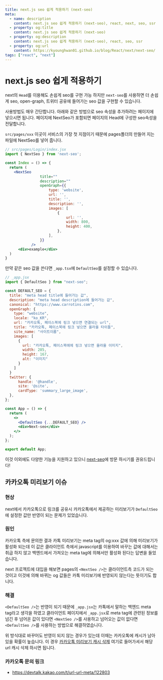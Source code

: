 ```yaml
---
title: next.js seo 쉽게 적용하기 (next-seo)
meta:
  - name: description
    content: next.js seo 쉽게 적용하기 (next-seo), react, next, seo, ssr
  - property: og:title
    content: next.js seo 쉽게 적용하기 (next-seo)
  - property: og:description
    content: next.js seo 쉽게 적용하기 (next-seo), react, seo, ssr
  - property: og:url
    content: https://kyounghwan01.github.io/blog/React/next/next-seo/
tags: ["react", "next"]
---
```


# next.js seo 쉽게 적용하기

next의 `Head`를 이용해도 손쉽게 seo를 구현 가능 하지만 `next-seo`를 사용하면 더 손쉽게 seo, open-graph, 트위터 공유에 들어가는 seo 값을 구현할 수 있습니다.

사용방법도 매우 간단합니다. 아래와 같은 방법으로 seo 속성을 추가하려는 페이지에 넣으시면 됩니다. 페이지에 NextSeo가 포함되면 페이지의 Head에 구성한 seo속성을 전달합니다.

`src/pages/xxx` 이곳이 서비스의 가장 첫 지점이기 때문에 pages폴더의 만들어 지는 파일에 NextSeo를 넣어 줍니다.

```jsx
// src/pages/Login/index.jsx
import { NextSeo } from 'next-seo';

const Index = () => {
  return (
    <NextSeo
				title=""
				description=""
				openGraph={{
					type: 'website',
					url: '',
					title: '',
					description: '',
					images: [
						{
							url: '',
							width: 800,
							height: 400,
						},
					],
				}}
			/>
      <div>example</div>
  )
}
```

만약 같은 seo 값을 쓴다면 `_app.tsx`에 `DefaultSeo`를 설정할 수 있습니다.

```jsx
// _app.jsx
import { DefaultSeo } from "next-seo";

const DEFAULT_SEO = {
  title: "meta head title에 들어가는 값",
  description: "meta head description에 들어가는 값",
  canonical: "https://www.carrotins.com",
  openGraph: {
    type: "website",
    locale: "ko_KR",
    url: "카카오톡, 페이스북에 링크 넣으면 연결되는 url",
    title: "카카오톡, 페이스북에 링크 넣으면 올라올 타이틀",
    site_name: "사이트이름",
    images: [
      {
        url: "카카오톡, 페이스북에에 링크 넣으면 올라올 이미지",
        width: 285,
        height: 167,
        alt: "이미지"
      }
    ]
  }
  twitter: {
      handle: '@handle',
      site: '@site',
      cardType: 'summary_large_image',
  },
};

const App = () => {
  return (
    <>
      <DefaultSeo {...DEFAULT_SEO} />
      <div>Next-seo</div>
    </>
  );
};

export default App;
```

이것 이외에도 다양한 기능을 지원하고 있으니 [next-seo](https://github.com/garmeeh/next-seo)에 방문 하시기를 권유드립니다!

## 카카오톡 미리보기 이슈

### 현상

next에서 카카오톡으로 링크를 공유시 카카오톡에서 제공하는 미리보기가 `DefaultSeo`에 설정한 값만 반영이 되는 문제가 있었습니다.

### 원인

카카오톡 측에 문의한 결과 카톡 미리보기는 meta tag의 og:xxx 값에 의해 미리보기가 활성화 되는데 이 값은 클라이언트 측에서 javascript를 이용하여 바꾸는 값에 대해서는 취급 하지 않고 백엔드에서 가져오는 meta tag에 의해서만 활성화 된다는 답변을 들었습니다.

next 프로젝트에 대입을 해보면 pages의 `<NextSeo />`는 클라이언트측 코드가 되는 것이고 이것에 의해 바뀌는 og 값들은 카톡 미리보기에 반영되지 않는다는 뜻이기도 합니다.

### 해결

`<DefaultSeo />`는 반영이 되기 때문에 `_app.jsx`는 카톡에서 말하는 백엔드 meta tag라고 생각을 하였고 클라이언트 페이지에서 `_app.jsx`로 meta tag에 관련된 정보를 넘긴 후 넘어온 값이 있다면 `<NextSeo />`를 사용하고 넘어오는 값이 없다면 `<DefaultSeo />`를 사용하는 방법으로 해결하였습니다.

위 방식대로 바꾸어도 반영이 되지 않는 경우가 있는데 이때는 카카오톡에 캐시가 남아있을 확률이 높습니다. 이 경우 [카카오톡 미리보기 캐시 삭제](https://developers.kakao.com/tool/clear/og) 여기로 들어가셔서 해당 url 캐시 삭제 하시면 됩니다.

### 카카오톡 문의 링크

- https://devtalk.kakao.com/t/url-url-meta/122803

<TagLinks />

<Comment />
